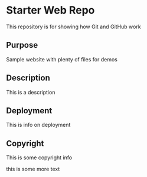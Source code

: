 # Starter Web Repo

This repository is for showing how Git and GitHub work

## Purpose

Sample website with plenty of files for demos

## Description

This is a description

## Deployment

This is info on deployment

## Copyright

This is some copyright info

this is some more text
